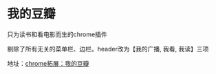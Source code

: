 # 我的豆瓣

只为读书和看电影而生的chrome插件

剔除了所有无关的菜单栏、边栏。header改为【我的广播, 我看, 我读】三项

地址：[chrome拓展：我的豆瓣](https://chrome.google.com/webstore/detail/%E6%88%91%E7%9A%84%E8%B1%86%E7%93%A3/dkjnimbkalbkmhiebfofoogmhllmfkob)
